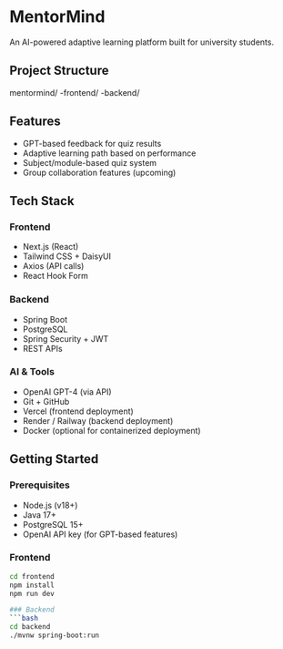 # MentorMind

An AI-powered adaptive learning platform built for university students.
## Project Structure

mentormind/
 -frontend/ 
 -backend/


## Features

- GPT-based feedback for quiz results
- Adaptive learning path based on performance
- Subject/module-based quiz system
- Group collaboration features (upcoming)

## Tech Stack

### Frontend
- Next.js (React)
- Tailwind CSS + DaisyUI
- Axios (API calls)
- React Hook Form

### Backend
- Spring Boot
- PostgreSQL
- Spring Security + JWT
- REST APIs

### AI & Tools
- OpenAI GPT-4 (via API)
- Git + GitHub
- Vercel (frontend deployment)
- Render / Railway (backend deployment)
- Docker (optional for containerized deployment)

## Getting Started

### Prerequisites

- Node.js (v18+)
- Java 17+
- PostgreSQL 15+
- OpenAI API key (for GPT-based features)


### Frontend
```bash
cd frontend
npm install
npm run dev

### Backend
```bash
cd backend
./mvnw spring-boot:run

